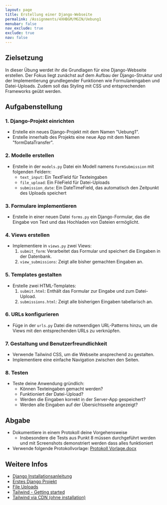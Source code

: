 ```yaml
---
layout: page
title: Erstellung einer Django-Webseite
permalink: /Assignments/4XHBGM/MGIN/Uebung1
menubar: false
nav_exclude: true
exclude: true
nav: false
---
```


## Zielsetzung
In dieser Übung werdet ihr die Grundlagen für eine Django-Webseite erstellen. Der Fokus liegt zunächst auf dem Aufbau der Django-Struktur und der Implementierung grundlegender Funktionen wie Formulareingaben und Datei-Uploads. Zudem soll das Styling mit CSS und entsprechenden Frameworks geübt werden. 

## Aufgabenstellung

### 1. Django-Projekt einrichten
- Erstelle ein neues Django-Projekt mit dem Namen "Uebung1".
- Erstelle innerhalb des Projekts eine neue App mit dem Namen "formDataTransfer".

### 2. Modelle erstellen
- Erstelle in der `models.py` Datei ein Modell namens `FormSubmission` mit folgenden Feldern:
  - `text_input`: Ein TextField für Texteingaben
  - `file_upload`: Ein FileField für Datei-Uploads
  - `submission_date`: Ein DateTimeField, das automatisch den Zeitpunkt des Uploads speichert

### 3. Formulare implementieren
- Erstelle in einer neuen Datei `forms.py` ein Django-Formular, das die Eingabe von Text und das Hochladen von Dateien ermöglicht.

### 4. Views erstellen
- Implementiere in `views.py` zwei Views:
  1. `submit_form`: Verarbeitet das Formular und speichert die Eingaben in der Datenbank.
  2. `view_submissions`: Zeigt alle bisher gemachten Eingaben an.

### 5. Templates gestalten
- Erstelle zwei HTML-Templates:
  1. `submit.html`: Enthält das Formular zur Eingabe und zum Datei-Upload.
  2. `submissions.html`: Zeigt alle bisherigen Eingaben tabellarisch an.

### 6. URLs konfigurieren
- Füge in der `urls.py` Datei die notwendigen URL-Patterns hinzu, um die Views mit den entsprechenden URLs zu verknüpfen.

### 7. Gestaltung und Benutzerfreundlichkeit
- Verwende Tailwind CSS, um die Webseite ansprechend zu gestalten.
- Implementiere eine einfache Navigation zwischen den Seiten.

### 8. Testen
- Teste deine Anwendung gründlich:
  - Können Texteingaben gemacht werden?
  - Funktioniert der Datei-Upload?
  - Werden die Eingaben korrekt in der Server-App gespeichert?
  - Werden alle Eingaben auf der Übersichtsseite angezeigt?

## Abgabe
- Dokumentiere in einem Protokoll deine Vorgehensweise
    - Insbesondere die Tests aus Punkt 8 müssen durchgeführt werden und mit Screenshots demonstriert werden dass alles funktioniert
- Verwende folgende Protokollvorlage: [Protokoll Vorlage.docx](/TeachingMaterials/General/Protokoll%20Vorlage.docx)


## Weitere Infos

- [Django Installationsanleitung](https://docs.djangoproject.com/en/5.1/intro/install/)
- [Erstes Django Projekt](https://docs.djangoproject.com/en/5.1/intro/tutorial01/)
- [File Uploads](https://docs.djangoproject.com/en/5.1/topics/http/file-uploads/)
- [Tailwind - Getting started](https://tailwindcss.com/docs/installation)
- [Tailwind via CDN (ohne installation)](https://tailwindcss.com/docs/installation/play-cdn)